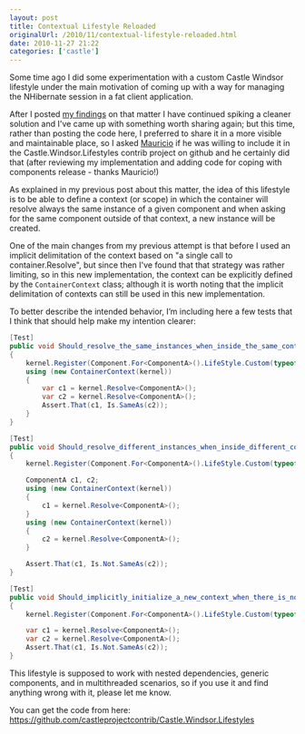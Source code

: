 ```yaml
---
layout: post
title: Contextual Lifestyle Reloaded
originalUrl: /2010/11/contextual-lifestyle-reloaded.html
date: 2010-11-27 21:22
categories: ['castle']
---
```


Some time ago I did some experimentation with a custom Castle Windsor lifestyle under the main motivation of coming up with a way for managing the NHibernate session in a fat client application.

After I posted [my findings](http://blog.schuager.com/2008/11/custom-windsor-lifestyle.html) on that matter I have continued spiking a cleaner solution and I've came up with something worth sharing again; but this time, rather than posting the code here, I preferred to share it in a more visible and maintainable place, so I asked [Mauricio](http://bugsquash.blogspot.com/) if he was willing to include it in the Castle.Windsor.Lifestyles contrib project on github and he certainly did that (after reviewing my implementation and adding code for coping with components release - thanks Mauricio!)

As explained in my previous post about this matter, the idea of this lifestyle is to be able to define a context (or scope) in which the container will resolve always the same instance of a given component and when asking for the same component outside of that context, a new instance will be created.

One of the main changes from my previous attempt is that before I used an implicit delimitation of the context based on "a single call to container.Resolve", but since then I've found that that strategy was rather limiting, so in this new implementation, the context can be explicitly defined by the `ContainerContext` class; although it is worth noting that the implicit delimitation of contexts can still be used in this new implementation.

To better describe the intended behavior, I’m including here a few tests that I think that should help make my intention clearer:

``` cs
[Test]
public void Should_resolve_the_same_instances_when_inside_the_same_context()
{
	kernel.Register(Component.For<ComponentA>().LifeStyle.Custom(typeof(ContextualLifestyle)));
	using (new ContainerContext(kernel))
	{
		var c1 = kernel.Resolve<ComponentA>();
		var c2 = kernel.Resolve<ComponentA>();
		Assert.That(c1, Is.SameAs(c2));
	}
}

[Test]
public void Should_resolve_different_instances_when_inside_different_contexts()
{
	kernel.Register(Component.For<ComponentA>().LifeStyle.Custom(typeof(ContextualLifestyle)));

	ComponentA c1, c2;
	using (new ContainerContext(kernel))
	{
		c1 = kernel.Resolve<ComponentA>();
	}
	using (new ContainerContext(kernel))
	{
		c2 = kernel.Resolve<ComponentA>();
	}

	Assert.That(c1, Is.Not.SameAs(c2));
}

[Test]
public void Should_implicitly_initialize_a_new_context_when_there_is_none_created()
{
	kernel.Register(Component.For<ComponentA>().LifeStyle.Custom(typeof(ContextualLifestyle)));

	var c1 = kernel.Resolve<ComponentA>();
	var c2 = kernel.Resolve<ComponentA>();
	Assert.That(c1, Is.Not.SameAs(c2));
}
```

This lifestyle is supposed to work with nested dependencies, generic components, and in multithreaded scenarios, so if you use it and find anything wrong with it, please let me know.

You can get the code from here: https://github.com/castleprojectcontrib/Castle.Windsor.Lifestyles
